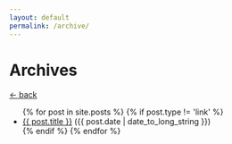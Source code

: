 ```yaml
---
layout: default
permalink: /archive/
---
```


# Archives

[&larr; back](/)

<ul>
{% for post in site.posts %}
{% if post.type != 'link' %}
	<li><a href="{{ post.url }}">{{ post.title }}</a> ({{ post.date | date_to_long_string }})</li>
{% endif %}
{% endfor %}
</ul>
